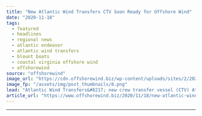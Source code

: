 ```yaml
---
title: "New Atlantic Wind Transfers CTV Soon Ready for Offshore Wind"
date: "2020-11-18"
tags: 
  - featured
  - headlines
  - regional news
  - atlantic endeavor
  - atlantic wind transfers
  - blount boats
  - coastal virginia offshore wind
  - offshorewind
source: "offshorewind"
image_url: "https://cdn.offshorewind.biz/wp-content/uploads/sites/2/2020/11/18100114/atlantic.png"
image_fp: "/assets/img/post_thumbnails/8.png"
lead: "Atlantic Wind Transfers&#8217; new crew transfer vessel (CTV) Atlantic Endeavor, destined for the Coastal"
article_url: "https://www.offshorewind.biz/2020/11/18/new-atlantic-wind-transfers-ctv-soon-ready-for-offshore-wind/"
---
```


---
